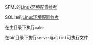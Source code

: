 SFML的[Linux环境配置参考](https://www.sfml-dev.org/tutorials/2.5/start-linux.php)

SQLite的[Linux环境配置参考](https://www.runoob.com/sqlite/sqlite-installation.html)

在主目录下执行`make`

在bin目录下执行`server`与`client`可执行文件
